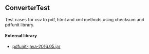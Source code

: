 ## ConverterTest
Test cases for csv to pdf, html and xml methods using checksum and pdfunit library.
#### External library
- [pdfunit-java-2016.05.jar](http://www.pdfunit.com/en/download/)
